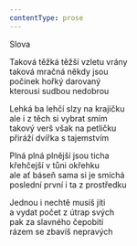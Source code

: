 ```yaml
---
contentType: prose
---
```


Slova

Taková těžká těžší vzletu vrány  
taková mračná někdy jsou  
počinek hořký darovaný  
kterousi sudbou nedobrou

  

Lehká ba lehčí slzy na krajíčku  
ale i z těch si vybrat smím  
takový verš však na petličku  
přiráží dvířka s tajemstvím

  

Plná plná plnější jsou ticha  
křehčejší v tůni okřehku  
ale ať báseň sama si je smíchá  
poslední první i ta z prostředku

  

Jednou i nechtě musíš jíti  
a vydat počet z útrap svých  
pak za slavného čepobití  
rázem se zbavíš nepravých
